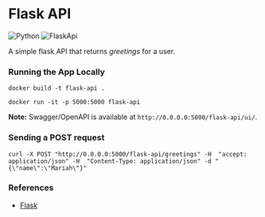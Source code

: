 # Flask API

![Python](https://img.shields.io/badge/python-3.8-brightgreen.svg)
![FlaskApi](https://img.shields.io/badge/flaskapi-1.1.2-orange.svg)

A simple flask API that returns *greetings* for a user.

### Running the App Locally

```
docker build -t flask-api .
```

```
docker run -it -p 5000:5000 flask-api
```

**Note:** Swagger/OpenAPI is available at `http://0.0.0.0:5000/flask-api/ui/`.

### Sending a POST request

```
curl -X POST "http://0.0.0.0:5000/flask-api/greetings" -H  "accept: application/json" -H  "Content-Type: application/json" -d "{\"name\":\"Mariah\"}"
```


### References

- [Flask](https://pypi.org/project/Flask/)
